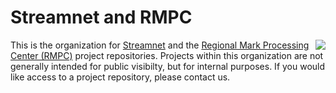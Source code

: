 # Streamnet and RMPC

<img align="right" src="https://www.streamnet.org/wp-content/uploads/2021/04/cropped-LogoFileStreamnet_text2.png">

This is the organization for <a href="https://www.streamnet.org">Streamnet</a> and the <a href="https://www.rmpc.org">Regional Mark Processing Center (RMPC)</a> project repositories. Projects within this organization are not generally intended for public visibilty, but for internal purposes. If you would like access to a project repository, please contact us.
